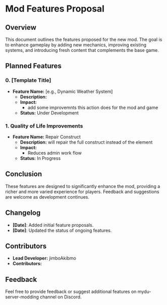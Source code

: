 # Mod Features Proposal

## Overview
This document outlines the features proposed for the new mod. The goal is to enhance gameplay by adding new mechanics, improving existing systems, and introducing fresh content that complements the base game.

## Planned Features

### 0. **[Template Title]**
   - **Feature Name:** [e.g., Dynamic Weather System]
     - **Description:** 
     - **Impact:** 
       - add some improvemnts this action does for the mod and game
     - **Status:** Under Development

### 1. **Quality of Life Improvements**
   - **Feature Name:**  Repair Construct
     - **Description:** will repair the full construct instead of the element
     - **Impact:**
       - Reduces admin work flow
     - **Status:** In Progress

## Conclusion
These features are designed to significantly enhance the mod, providing a richer and more varied experience for players. Feedback and suggestions are welcome as development continues.

## Changelog
- **[Date]**: Added initial feature proposals.
- **[Date]**: Updated the status of ongoing features.

## Contributors
- **Lead Developer:** jimboAkibmo
- **Contributors:** 

## Feedback
Feel free to provide feedback or suggest additional features on mydu-server-modding channel on Discord.


